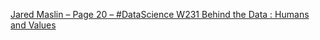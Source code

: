 [Jared Maslin – Page 20 – #DataScience W231   Behind the Data : Humans and Values](https://qi.tc/qi/120307)